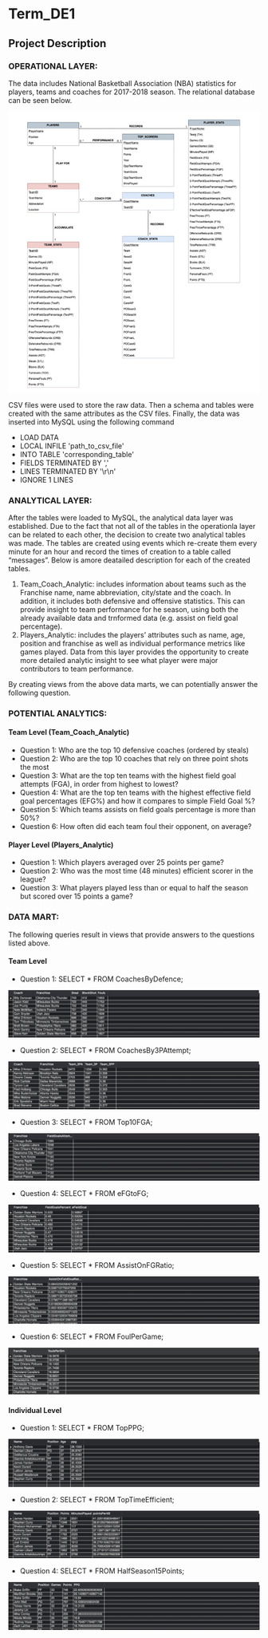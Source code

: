 # Term_DE1  

## Project Description 


### OPERATIONAL LAYER: 

The data includes National Basketball Association (NBA) statistics for players, teams and coaches for 2017-2018 season. The relational database can be seen below. 



![Figure 1 - Relational Database NBA](Images/RelationSchema.png)



CSV files were used to store the raw data. Then a schema and tables were created with the same attributes as the CSV files. Finally, the data was inserted into MySQL using the following command 

* LOAD DATA 
* LOCAL INFILE 'path_to_csv_file'
* INTO TABLE 'corresponding_table'
* FIELDS TERMINATED BY ','
* LINES TERMINATED BY '\r\n'
* IGNORE 1 LINES 

### ANALYTICAL LAYER: 
After the tables were loaded to MySQL, the analytical data layer was established. Due to the fact that not all of the tables in the operationla layer can be related to each other, the decision to create two analytical tables was made. The tables are created using events which re-create them every minute for an hour and record the times of creation to a table called “messages”. Below is amore deatailed description for each of the created tables.  


1. Team_Coach_Analytic: includes information about teams such as the Franchise name, name abbreviation, city/state and the coach. In addition, it includes both defensive and offensive statistics. This can provide insight to team performance for he season, using both the already available data and trnformed data (e.g. assist on field goal percentage).
1. Players_Analytic: includes the players’ attributes such as name, age, position and franchise as well as individual performance metrics like games played. Data from this layer provides the opportunity to create more detailed analytic insight to see what player were major contributors to team performance. 

By creating views from the above data marts, we can potentially answer the following question. 

### POTENTIAL ANALYTICS:  

#### Team Level (Team_Coach_Analytic)

* Question 1: Who are the top 10 defensive coaches (ordered by steals)
* Question 2: Who are the top 10 coaches that rely on three point shots the most 
* Question 3: What are the top ten teams with the highest field goal attempts (FGA), in order from highest to lowest? 
* Question 4: What are the top ten teams with the highest effective field goal percentages (EFG%) and how it compares to simple Field Goal %?  
* Question 5: Which teams assists on field goals percentage is more than 50%?
* Question 6: How often did each team foul their opponent, on average? 


#### Player Level (Players_Analytic) 

* Question 1: Which players averaged over 25 points per game? 
* Question 2: Who was the most time (48 minutes) efficient scorer in the league? 
* Question 3: What players played less than or equal to half the season but scored over 15 points a game? 

### DATA MART: 

The following queries result in views that provide answers to the questions listed above.

#### Team Level 

* Question 1: SELECT * FROM CoachesByDefence;

![Figure 2 - Top 10 Defensive Coaches](Images/CoachesByDefence.png)

* Question 2: SELECT * FROM CoachesBy3PAttempt;

![Figure 3 - Top 10 Coaches Relying on 3pt](Images/CoachesBy3PAttempt.png)

* Question 3: SELECT * FROM Top10FGA;

![Figure 4 - Top 10 Teams with Highest FGA](Images/Top10FGA.png)

* Question 4: SELECT * FROM eFGtoFG; 

![Figure 5 - Top 10 Teams with Highest Effective FG%](Images/eFGtoFG.png)

* Question 5: SELECT * FROM AssistOnFGRatio;

![Figure 6 - Top 10 Teams with Assist/FG Raio over 50%](Images/AssistOnFGRatio.png)

* Question 6: SELECT * FROM FoulPerGame; 


![Figure 7 - Average Team Fouls](Images/FoulsPerGame.png)

#### Individual Level 

* Question 1: SELECT * FROM TopPPG;


![Figure 8 - Top Scorers per Game](Images/TopPPG.png)


* Question 2: SELECT * FROM TopTimeEfficient;


![Figure 9 - Top 10 Most Time Efficient Players](Images/TopTimeEfficient.png)

* Question 4: SELECT * FROM HalfSeason15Points;


![Figure 10 - PLayers that played Half Season or Less but Avearged at least 15 PPG ](Images/HalfSeason15Points.png)
